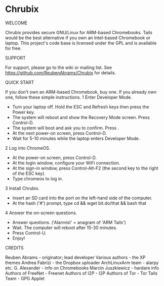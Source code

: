 Chrubix
=======

WELCOME

Chrubix provides secure GNU/Linux for ARM-based Chromebooks. Tails would be
the best alternative if you own an Intel-based Chromebook or laptop. This
project's code base is licensed under the GPL and is available for free.


SUPPORT

For support, please go to the wiki or mailing list.
See https://github.com/ReubenAbrams/Chrubix for details.


QUICK START

If you don't own an ARM-based Chromebook, buy one. If you already own one, follow these simple instructions.
1 Enter Developer Mode.
* Turn your laptop off. Hold the ESC and Refresh keys then press the Power key.
* The system will reboot and show the Recovery Mode screen. Press Control-D.
* The system will boot and ask you to confirm. Press <Enter>.
* At the next power-on screen, press Control-D.
* Wait for 5-10 minutes while the laptop enters Developer Mode.

2 Log into ChromeOS.
* At the power-on screen, press Control-D.
* At the login window, configure your WiFi connection.
* At the sign-in window, press Control-Alt-F2 (the second key to the right of the ESC key).
* Type chromeos <Enter> to log in.

3 Install Chrubix.
* Insert an SD card into the port on the left-hand side of the computer.
* At the hash ('#') prompt, type cd && wget bit.do/that && bash that <Enter>

4 Answer the on-screen questions.
* Answer questions. ('Alarmist' = anagram of 'ARM Tails')
* Wait. The computer will reboot after 15-30 minutes.
* Press Control-U.
* Enjoy!


CREDITS

Reuben Abrams - originator; lead developer
Various authors - the XP themes
Andrea Fabrizi - the Dropbox uploader
ArchLinuxArm team - alarpy etc.
G. Alexander - info on Chromebooks
Marcin Juszkiewicz - hardare info
Authors of FreeNet - Freenet
Authors of I2P - I2P
Authors of Tor - Tor
Tails Team - GPG Applet
